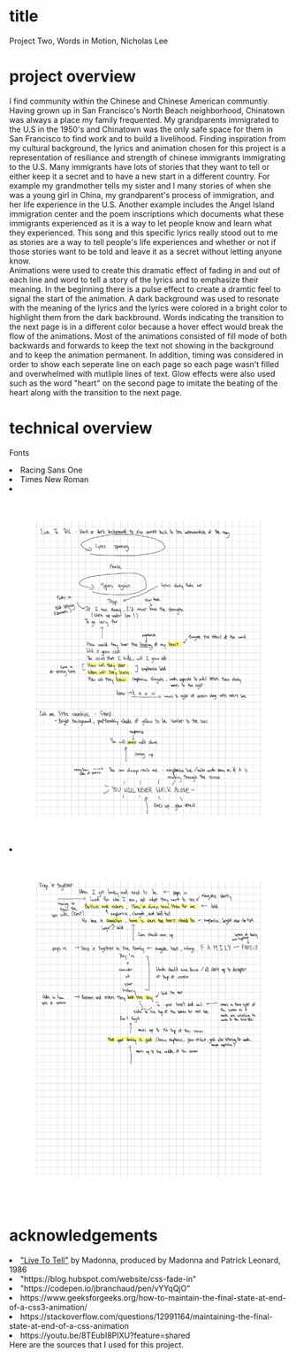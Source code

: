 # title
Project Two, Words in Motion, Nicholas Lee

# project overview
I find community within the Chinese and Chinese American communtiy. Having grown up in San Francisco's North Beach neighborhood, Chinatown was always a place my family frequented. My grandparents immigrated to the U.S in the 1950's and Chinatown was the only safe space for them in San Francisco to find work and to build a livelihood. Finding inspiration from my cultural background, the lyrics and animation chosen for this project is a representation of resiliance and strength of chinese immigrants immigrating to the U.S. Many immigrants have lots of stories that they want to tell or either keep it a secret and to have a new start in a different country. For example my grandmother tells my sister and I many stories of when she was a young girl in China, my grandparent's process of immigration, and her life experience in the U.S. Another example includes the Angel Island immigration center and the poem inscriptions which documents what these immigrants experienced as it is a way to let people know and learn what they experienced. This song and this specific lyrics really stood out to me as stories are a way to tell people's life experiences and whether or not if those stories want to be told and leave it as a secret without letting anyone know. 
<br>
Animations were used to create this dramatic effect of fading in and out of each line and word to tell a story of the lyrics and to emphasize their meaning. In the beginning there is a pulse effect to create a dramtic feel to signal the start of the animation. A dark background was used to resonate with the meaning of the lyrics and the lyrics were colored in a bright color to highlight them from the dark backbround. Words indicating the transition to the next page is in a different color because a hover effect would break the flow of the animations. Most of the animations consisted of fill mode of both backwards and forwards to keep the text not showing in the background and to keep the animation permanent. In addition, timing was considered in order to show each seperate line on each page so each page wasn't filled and overwhelmed with mutliple lines of text. Glow effects were also used such as the word "heart" on the second page to imitate the beating of the heart along with the transition to the next page. 



# technical overview
Fonts
<br>
<li>Racing Sans One
<li>Times New Roman
<li><img src="img/sketchesPageOne.jpg">
<li><img src="img/sketchesPageTwo.jpg">



# acknowledgements
<li><a href="https://genius.com/Madonna-live-to-tell-lyrics">"Live To Tell"</a> by Madonna, produced by Madonna and Patrick Leonard, 1986
<li>"https://blog.hubspot.com/website/css-fade-in"
<li>"https://codepen.io/jbranchaud/pen/vYYqQjO"
<li>https://www.geeksforgeeks.org/how-to-maintain-the-final-state-at-end-of-a-css3-animation/ 
<li>https://stackoverflow.com/questions/12991164/maintaining-the-final-state-at-end-of-a-css-animation 
<li>https://youtu.be/8TEubI8PIXU?feature=shared 
<br>
Here are the sources that I used for this project.